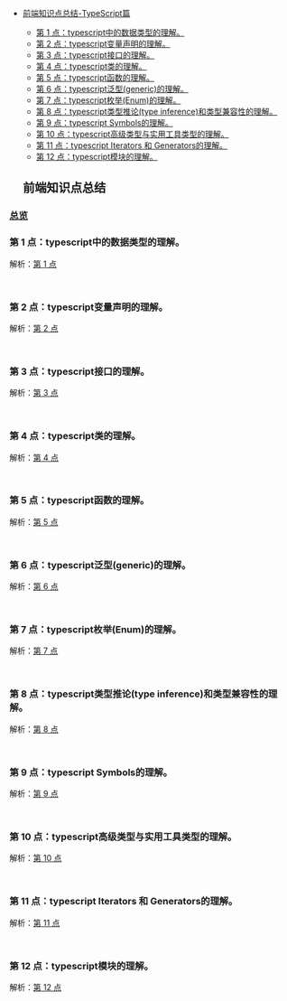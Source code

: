 - [前端知识点总结-TypeScript篇](#%E5%89%8D%E7%AB%AF%E7%9F%A5%E8%AF%86%E7%82%B9%E6%80%BB%E7%BB%93)
  - [第 1 点：typescript中的数据类型的理解。](#%E7%AC%AC-1-%E7%82%B9typescript%E4%B8%AD%E7%9A%84%E6%95%B0%E6%8D%AE%E7%B1%BB%E5%9E%8B%E7%9A%84%E7%90%86%E8%A7%A3)
  - [第 2 点：typescript变量声明的理解。](#%E7%AC%AC-2-%E7%82%B9typescript%E5%8F%98%E9%87%8F%E5%A3%B0%E6%98%8E%E7%9A%84%E7%90%86%E8%A7%A3)
  - [第 3 点：typescript接口的理解。](#%E7%AC%AC-3-%E7%82%B9typescript%E6%8E%A5%E5%8F%A3%E7%9A%84%E7%90%86%E8%A7%A3)
  - [第 4 点：typescript类的理解。](#%E7%AC%AC-4-%E7%82%B9typescript%E7%B1%BB%E7%9A%84%E7%90%86%E8%A7%A3)
  - [第 5 点：typescript函数的理解。](#%E7%AC%AC-5-%E7%82%B9typescript%E5%87%BD%E6%95%B0%E7%9A%84%E7%90%86%E8%A7%A3)
  - [第 6 点：typescript泛型(generic)的理解。](#%E7%AC%AC-6-%E7%82%B9typescript%E6%B3%9B%E5%9E%8Bgeneric%E7%9A%84%E7%90%86%E8%A7%A3)
  - [第 7 点：typescript枚举(Enum)的理解。](#%E7%AC%AC-7-%E7%82%B9typescript%E6%9E%9A%E4%B8%BEenum%E7%9A%84%E7%90%86%E8%A7%A3)
  - [第 8 点：typescript类型推论(type inference)和类型兼容性的理解。](#%E7%AC%AC-8-%E7%82%B9typescript%E7%B1%BB%E5%9E%8B%E6%8E%A8%E8%AE%BAtype-inference%E5%92%8C%E7%B1%BB%E5%9E%8B%E5%85%BC%E5%AE%B9%E6%80%A7%E7%9A%84%E7%90%86%E8%A7%A3)
  - [第 9 点：typescript Symbols的理解。](#%E7%AC%AC-8-%E7%82%B9typescript-symbols%E7%9A%84%E7%90%86%E8%A7%A3)
  - [第 10 点：typescript高级类型与实用工具类型的理解。](#%E7%AC%AC-10-%E7%82%B9typescript%E9%AB%98%E7%BA%A7%E7%B1%BB%E5%9E%8B%E4%B8%8E%E5%AE%9E%E7%94%A8%E5%B7%A5%E5%85%B7%E7%B1%BB%E5%9E%8B%E7%9A%84%E7%90%86%E8%A7%A3)
  - [第 11 点：typescript Iterators 和 Generators的理解。](#%E7%AC%AC-11-%E7%82%B9typescript-iterators-%E5%92%8C-generators%E7%9A%84%E7%90%86%E8%A7%A3)
  - [第 12 点：typescript模块的理解。](#%E7%AC%AC-12-%E7%82%B9typescript%E6%A8%A1%E5%9D%97%E7%9A%84%E7%90%86%E8%A7%A3)




  ## 前端知识点总结

### [总览](https://github.com/lotosv2010/front-end-summary/issues?q=is%3Aopen+is%3Aissue+label%3Asummary+label%3Atypescript)

### 第 1 点：typescript中的数据类型的理解。 

解析：[第 1 点](https://github.com/lotosv2010/front-end-summary/issues/64)

<br/>

### 第 2 点：typescript变量声明的理解。 

解析：[第 2 点](https://github.com/lotosv2010/front-end-summary/issues/66)

<br/>

### 第 3 点：typescript接口的理解。 

解析：[第 3 点](https://github.com/lotosv2010/front-end-summary/issues/68)

<br/>

### 第 4 点：typescript类的理解。 

解析：[第 4 点](https://github.com/lotosv2010/front-end-summary/issues/70)

<br/>

### 第 5 点：typescript函数的理解。 

解析：[第 5 点](https://github.com/lotosv2010/front-end-summary/issues/72)

<br/>

### 第 6 点：typescript泛型(generic)的理解。 

解析：[第 6 点](https://github.com/lotosv2010/front-end-summary/issues/74)

<br/>

### 第 7 点：typescript枚举(Enum)的理解。 

解析：[第 7 点](https://github.com/lotosv2010/front-end-summary/issues/76)

<br/>

### 第 8 点：typescript类型推论(type inference)和类型兼容性的理解。 

解析：[第 8 点](https://github.com/lotosv2010/front-end-summary/issues/78)

<br/>

### 第 9 点：typescript Symbols的理解。 

解析：[第 9 点](https://github.com/lotosv2010/front-end-summary/issues/80)

<br/>

### 第 10 点：typescript高级类型与实用工具类型的理解。 

解析：[第 10 点](https://github.com/lotosv2010/front-end-summary/issues/82)

<br/>

### 第 11 点：typescript Iterators 和 Generators的理解。 

解析：[第 11 点](https://github.com/lotosv2010/front-end-summary/issues/84)

<br/>

### 第 12 点：typescript模块的理解。 

解析：[第 12 点](https://github.com/lotosv2010/front-end-summary/issues/86)

<br/>
